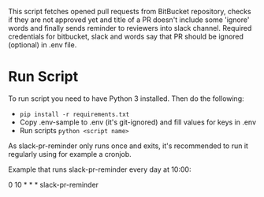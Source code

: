 This script fetches opened pull requests from BitBucket repository, checks if they are not
approved yet and title of a PR doesn't include some 'ignore' words and finally
sends reminder to reviewers into slack channel. Required credentials for bitbucket, slack and
words say that PR should be ignored (optional) in .env file.

Run Script
===========

To run script you need to have Python 3 installed. Then do the following:

* `pip install -r requirements.txt`
* Copy .env-sample to .env (it's git-ignored) and fill values for keys in .env
* Run scripts `python <script name>`

As slack-pr-reminder only runs once and exits, it's recommended to run it regularly using for
example a cronjob.

Example that runs slack-pr-reminder every day at 10:00:

0 10 * * * slack-pr-reminder